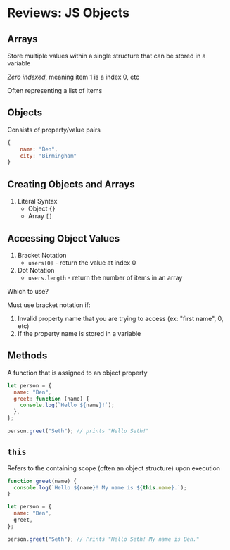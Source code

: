 # Reviews: JS Objects

## Arrays

Store multiple values within a single structure that can be stored in a variable

_Zero indexed_, meaning item 1 is a index 0, etc

Often representing a list of items

## Objects

Consists of property/value pairs

```js
{
    name: "Ben",
    city: "Birmingham"
}
```

## Creating Objects and Arrays

1. Literal Syntax
   - Object `{}`
   - Array `[]`

## Accessing Object Values

1. Bracket Notation
   - `users[0]` - return the value at index 0
2. Dot Notation
   - `users.length` - return the number of items in an array

Which to use?

Must use bracket notation if:

1. Invalid property name that you are trying to access (ex: "first name", 0, etc)
2. If the property name is stored in a variable

## Methods

A function that is assigned to an object property

```js
let person = {
  name: "Ben",
  greet: function (name) {
    console.log(`Hello ${name}!`);
  },
};

person.greet("Seth"); // prints "Hello Seth!"
```

## `this`

Refers to the containing scope (often an object structure) upon execution

```js
function greet(name) {
  console.log(`Hello ${name}! My name is ${this.name}.`);
}

let person = {
  name: "Ben",
  greet,
};

person.greet("Seth"); // Prints "Hello Seth! My name is Ben."
```
